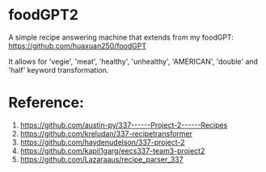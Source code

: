 # foodGPT2
A simple recipe answering machine that extends from my foodGPT: https://github.com/huaxuan250/foodGPT

It allows for 'vegie', 'meat', 'healthy', 'unhealthy', 'AMERICAN', 'double' and 'half' keyword transformation.


# Reference:
1. https://github.com/austin-py/337------Project-2------Recipes
2. https://github.com/kreludan/337-recipetransformer
3. https://github.com/haydenudelson/337-project-2
4. https://github.com/kapil1garg/eecs337-team3-project2
5. https://github.com/Lazaraaus/recipe_parser_337
